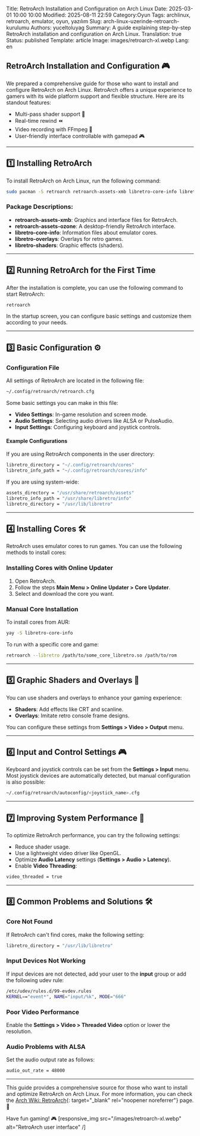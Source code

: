 Title: RetroArch Installation and Configuration on Arch Linux
Date: 2025-03-01 10:00 10:00
Modified: 2025-08-11 22:59
Category:Oyun
Tags: archlinux, retroarch, emulator, oyun, yazılım
Slug: arch-linux-uzerinde-retroarch-kurulumu
Authors: yuceltoluyag
Summary: A guide explaining step-by-step RetroArch installation and configuration on Arch Linux.
Translation: true
Status: published
Template: article
Image: images/retroarch-xl.webp
Lang: en

## RetroArch Installation and Configuration 🎮

We prepared a comprehensive guide for those who want to install and configure RetroArch on Arch Linux. RetroArch offers a unique experience to gamers with its wide platform support and flexible structure. Here are its standout features:

- Multi-pass shader support 🎨
- Real-time rewind ⏪
- Video recording with FFmpeg 🎥
- User-friendly interface controllable with gamepad 🎮

---

## 1️⃣ Installing RetroArch

To install RetroArch on Arch Linux, run the following command:

```bash
sudo pacman -S retroarch retroarch-assets-xmb libretro-core-info libretro-overlays libretro-shaders
```

### Package Descriptions:
- **retroarch-assets-xmb**: Graphics and interface files for RetroArch.
- **retroarch-assets-ozone**: A desktop-friendly RetroArch interface.
- **libretro-core-info**: Information files about emulator cores.
- **libretro-overlays**: Overlays for retro games.
- **libretro-shaders**: Graphic effects (shaders).

---

## 2️⃣ Running RetroArch for the First Time

After the installation is complete, you can use the following command to start RetroArch:

```bash
retroarch
```

In the startup screen, you can configure basic settings and customize them according to your needs.

---

## 3️⃣ Basic Configuration ⚙️

### Configuration File
All settings of RetroArch are located in the following file:

```bash
~/.config/retroarch/retroarch.cfg
```

Some basic settings you can make in this file:
- **Video Settings**: In-game resolution and screen mode.
- **Audio Settings**: Selecting audio drivers like ALSA or PulseAudio.
- **Input Settings**: Configuring keyboard and joystick controls.

#### Example Configurations
If you are using RetroArch components in the user directory:

```bash
libretro_directory = "~/.config/retroarch/cores"
libretro_info_path = "~/.config/retroarch/cores/info"
```

If you are using system-wide:

```bash
assets_directory = "/usr/share/retroarch/assets"
libretro_info_path = "/usr/share/libretro/info"
libretro_directory = "/usr/lib/libretro"
```

---

## 4️⃣ Installing Cores 🛠️

RetroArch uses emulator cores to run games. You can use the following methods to install cores:

### Installing Cores with Online Updater
1. Open RetroArch.
2. Follow the steps **Main Menu > Online Updater > Core Updater**.
3. Select and download the core you want.

### Manual Core Installation
To install cores from AUR:

```bash
yay -S libretro-core-info
```

To run with a specific core and game:

```bash
retroarch --libretro /path/to/some_core_libretro.so /path/to/rom
```

---

## 5️⃣ Graphic Shaders and Overlays 🎨

You can use shaders and overlays to enhance your gaming experience:
- **Shaders**: Add effects like CRT and scanline.
- **Overlays**: Imitate retro console frame designs.

You can configure these settings from **Settings > Video > Output** menu.

---

## 6️⃣ Input and Control Settings 🎮

Keyboard and joystick controls can be set from the **Settings > Input** menu. Most joystick devices are automatically detected, but manual configuration is also possible:

```bash
~/.config/retroarch/autoconfig/<joystick_name>.cfg
```

---

## 7️⃣ Improving System Performance 🚀

To optimize RetroArch performance, you can try the following settings:
- Reduce shader usage.
- Use a lightweight video driver like OpenGL.
- Optimize **Audio Latency** settings (**Settings > Audio > Latency**).
- Enable **Video Threading**:

```bash
video_threaded = true
```

---

## 8️⃣ Common Problems and Solutions 🛠️

### Core Not Found

If RetroArch can't find cores, make the following setting:

```bash
libretro_directory = "/usr/lib/libretro"
```

### Input Devices Not Working

If input devices are not detected, add your user to the **input** group or add the following udev rule:

```bash
/etc/udev/rules.d/99-evdev.rules
KERNEL=="event*", NAME="input/%k", MODE="666"
```

### Poor Video Performance

Enable the **Settings > Video > Threaded Video** option or lower the resolution.

### Audio Problems with ALSA

Set the audio output rate as follows:

```bash
audio_out_rate = 48000
```

---

This guide provides a comprehensive source for those who want to install and optimize RetroArch on Arch Linux. For more information, you can check the [Arch Wiki: RetroArch](https://wiki.archlinux.org/title/RetroArch){: target="_blank" rel="noopener noreferrer"} page. 📖

Have fun gaming! 🎮
[responsive_img src="/images/retroarch-xl.webp" alt="RetroArch user interface" /]